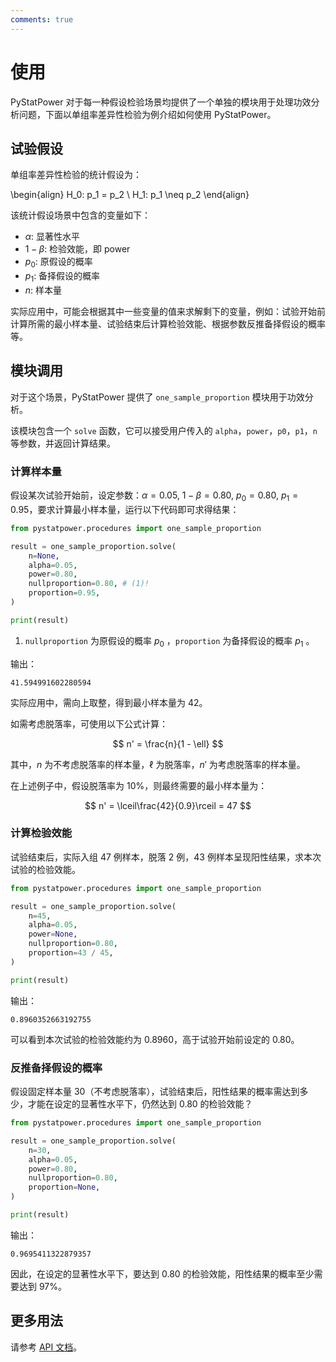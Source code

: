 ```yaml
---
comments: true
---
```


# 使用

PyStatPower 对于每一种假设检验场景均提供了一个单独的模块用于处理功效分析问题，下面以单组率差异性检验为例介绍如何使用 PyStatPower。

## 试验假设

单组率差异性检验的统计假设为：

\begin{align}
H_0: p_1 = p_2 \\
H_1: p_1 \neq p_2
\end{align}

该统计假设场景中包含的变量如下：

- $\alpha$: 显著性水平
- $1-\beta$: 检验效能，即 power
- $p_0$: 原假设的概率
- $p_1$: 备择假设的概率
- $n$: 样本量

实际应用中，可能会根据其中一些变量的值来求解剩下的变量，例如：试验开始前计算所需的最小样本量、试验结束后计算检验效能、根据参数反推备择假设的概率等。

## 模块调用

对于这个场景，PyStatPower 提供了 `one_sample_proportion` 模块用于功效分析。

该模块包含一个 `solve` 函数，它可以接受用户传入的 `alpha`，`power`，`p0`，`p1`，`n` 等参数，并返回计算结果。

### 计算样本量

假设某次试验开始前，设定参数：$\alpha = 0.05$, $1-\beta = 0.80$, $p_0 = 0.80$, $p_1 = 0.95$，要求计算最小样本量，运行以下代码即可求得结果：

```python linenums="1" hl_lines="4"
from pystatpower.procedures import one_sample_proportion

result = one_sample_proportion.solve(
    n=None,
    alpha=0.05,
    power=0.80,
    nullproportion=0.80, # (1)!
    proportion=0.95,
)

print(result)
```

1. `nullproportion` 为原假设的概率 $p_0$ ，`proportion` 为备择假设的概率 $p_1$ 。

输出：

```text linenums="1"
41.594991602280594
```

实际应用中，需向上取整，得到最小样本量为 42。

如需考虑脱落率，可使用以下公式计算：

$$
n' = \frac{n}{1 - \ell}
$$

其中，$n$ 为不考虑脱落率的样本量，$\ell$ 为脱落率，$n'$ 为考虑脱落率的样本量。

在上述例子中，假设脱落率为 10%，则最终需要的最小样本量为：

$$
n' = \lceil\frac{42}{0.9}\rceil = 47
$$

### 计算检验效能

试验结束后，实际入组 47 例样本，脱落 2 例，43 例样本呈现阳性结果，求本次试验的检验效能。

```python linenums="1" hl_lines="6"
from pystatpower.procedures import one_sample_proportion

result = one_sample_proportion.solve(
    n=45,
    alpha=0.05,
    power=None,
    nullproportion=0.80,
    proportion=43 / 45,
)

print(result)
```

输出：

```text linenums="1"
0.8960352663192755
```

可以看到本次试验的检验效能约为 0.8960，高于试验开始前设定的 0.80。

### 反推备择假设的概率

假设固定样本量 30（不考虑脱落率），试验结束后，阳性结果的概率需达到多少，才能在设定的显著性水平下，仍然达到 0.80 的检验效能？

```python linenums="1" hl_lines="8"
from pystatpower.procedures import one_sample_proportion

result = one_sample_proportion.solve(
    n=30,
    alpha=0.05,
    power=0.80,
    nullproportion=0.80,
    proportion=None,
)

print(result)
```

输出：

```text linenums="1"
0.9695411322879357
```

因此，在设定的显著性水平下，要达到 0.80 的检验效能，阳性结果的概率至少需要达到 97%。

## 更多用法

请参考 [API 文档](./api/index.md)。
